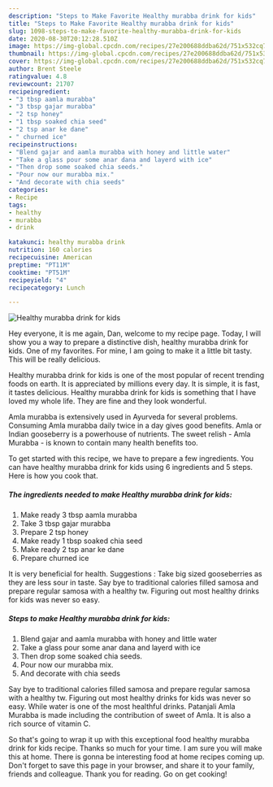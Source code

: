 ```yaml
---
description: "Steps to Make Favorite Healthy murabba drink for kids"
title: "Steps to Make Favorite Healthy murabba drink for kids"
slug: 1098-steps-to-make-favorite-healthy-murabba-drink-for-kids
date: 2020-08-30T20:12:28.510Z
image: https://img-global.cpcdn.com/recipes/27e200688ddba62d/751x532cq70/healthy-murabba-drink-for-kids-recipe-main-photo.jpg
thumbnail: https://img-global.cpcdn.com/recipes/27e200688ddba62d/751x532cq70/healthy-murabba-drink-for-kids-recipe-main-photo.jpg
cover: https://img-global.cpcdn.com/recipes/27e200688ddba62d/751x532cq70/healthy-murabba-drink-for-kids-recipe-main-photo.jpg
author: Brent Steele
ratingvalue: 4.8
reviewcount: 21707
recipeingredient:
- "3 tbsp aamla murabba"
- "3 tbsp gajar murabba"
- "2 tsp honey"
- "1 tbsp soaked chia seed"
- "2 tsp anar ke dane"
- " churned ice"
recipeinstructions:
- "Blend gajar and aamla murabba with honey and little water"
- "Take a glass pour some anar dana and layerd with ice"
- "Then drop some soaked chia seeds."
- "Pour now our murabba mix."
- "And decorate with chia seeds"
categories:
- Recipe
tags:
- healthy
- murabba
- drink

katakunci: healthy murabba drink 
nutrition: 160 calories
recipecuisine: American
preptime: "PT11M"
cooktime: "PT51M"
recipeyield: "4"
recipecategory: Lunch

---
```



![Healthy murabba drink for kids](https://img-global.cpcdn.com/recipes/27e200688ddba62d/751x532cq70/healthy-murabba-drink-for-kids-recipe-main-photo.jpg)

Hey everyone, it is me again, Dan, welcome to my recipe page. Today, I will show you a way to prepare a distinctive dish, healthy murabba drink for kids. One of my favorites. For mine, I am going to make it a little bit tasty. This will be really delicious.

Healthy murabba drink for kids is one of the most popular of recent trending foods on earth. It is appreciated by millions every day. It is simple, it is fast, it tastes delicious. Healthy murabba drink for kids is something that I have loved my whole life. They are fine and they look wonderful.

Amla murabba is extensively used in Ayurveda for several problems. Consuming Amla murabba daily twice in a day gives good benefits. Amla or Indian gooseberry is a powerhouse of nutrients. The sweet relish - Amla Murabba - is known to contain many health benefits too.


To get started with this recipe, we have to prepare a few ingredients. You can have healthy murabba drink for kids using 6 ingredients and 5 steps. Here is how you cook that.

<!--inarticleads1-->

##### The ingredients needed to make Healthy murabba drink for kids:

1. Make ready 3 tbsp aamla murabba
1. Take 3 tbsp gajar murabba
1. Prepare 2 tsp honey
1. Make ready 1 tbsp soaked chia seed
1. Make ready 2 tsp anar ke dane
1. Prepare  churned ice


It is very beneficial for health. Suggestions : Take big sized gooseberries as they are less sour in taste. Say bye to traditional calories filled samosa and prepare regular samosa with a healthy tw. Figuring out most healthy drinks for kids was never so easy. 

<!--inarticleads2-->

##### Steps to make Healthy murabba drink for kids:

1. Blend gajar and aamla murabba with honey and little water
1. Take a glass pour some anar dana and layerd with ice
1. Then drop some soaked chia seeds.
1. Pour now our murabba mix.
1. And decorate with chia seeds


Say bye to traditional calories filled samosa and prepare regular samosa with a healthy tw. Figuring out most healthy drinks for kids was never so easy. While water is one of the most healthful drinks. Patanjali Amla Murabba is made including the contribution of sweet of Amla. It is also a rich source of vitamin C. 

So that's going to wrap it up with this exceptional food healthy murabba drink for kids recipe. Thanks so much for your time. I am sure you will make this at home. There is gonna be interesting food at home recipes coming up. Don't forget to save this page in your browser, and share it to your family, friends and colleague. Thank you for reading. Go on get cooking!
